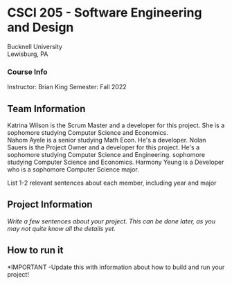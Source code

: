 # CSCI 205 - Software Engineering and Design
Bucknell University  
Lewisburg, PA
### Course Info
Instructor: Brian King
Semester: Fall 2022
## Team Information
Katrina Wilson is the Scrum Master and a developer for this project. She is a 
sophomore studying Computer Science and Economics.  
Nahom Ayele is a senior studying Math Econ. He's a developer.
Nolan Sauers is the Project Owner and a developer for this project. He's a sophomore studying Computer Science and Engineering.
sophomore studying Computer Science and Economics.
Harmony Yeung is a Developer who is a sophomore Computer Science major.

List 1-2 relevant sentences about each member, including year and major
## Project Information
*Write a few sentences about your project. This can be done later, as you may not quite know all the details yet.*
## How to run it
*IMPORTANT -Update this with information about how to build and run your project!